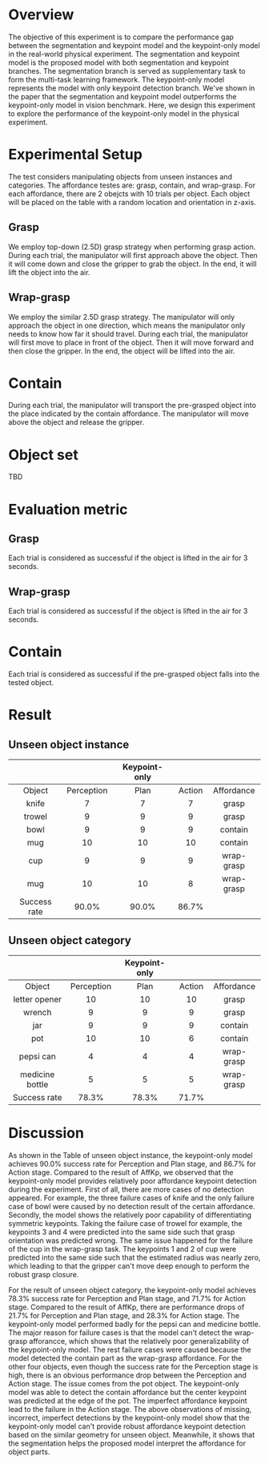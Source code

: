 # Overview
The objective of this experiment is to compare the performance gap between the segmentation and keypoint model and the keypoint-only model in the real-world physical 
experiment. The segmentation and keypoint model is the proposed model with both segmentation and keypoint branches. The segmentation branch is served as supplementary task to form 
the  multi-task learning framework. The keypoint-only model represents the model with only keypoint detection branch. We've shown in the paper that the segmentation and keypoint 
model outperforms the keypoint-only model in vision benchmark. Here, we design this experiment to explore the performance of the keypoint-only model in the physical experiment.

# Experimental Setup
The test considers manipulating objects from unseen instances and categories. The affordance testes are: grasp, contain, and wrap-grasp. For each affordance, there are 2 obejcts
with 10 trials per object. Each object will be placed on the table with a random location and orientation in z-axis.

## Grasp
We employ top-down (2.5D) grasp strategy when performing grasp action. During each trial, the manipulator will first approach above the object. Then it will come down and close 
the gripper to grab the object. In the end, it will lift the object into the air.

## Wrap-grasp
We employ the similar 2.5D grasp strategy. The manipulator will only approach the object in one direction, which means the manipulator only needs to know how far it should travel.
During each trial, the manipulator will first move to place in front of the object. Then it will move forward and then close the gripper. In the end, the object will be lifted 
into the air.

# Contain
During each trial, the manipulator will transport the pre-grasped object into the place indicated by the contain affordance. The manipulator will move above the object and release
the gripper.

# Object set
TBD

# Evaluation metric

## Grasp
Each trial is considered as successful if the object is lifted in the air for 3 seconds.

## Wrap-grasp
Each trial is considered as successful if the object is lifted in the air for 3 seconds.

# Contain
Each trial is considered as successful if the pre-grasped object falls into the tested object.

# Result

## Unseen object instance
|   |  | Keypoint-only |  |  |
| :----------: | :----------: | :----------: | :----------: | :----------: |
| Object  | Perception  | Plan  | Action  | Affordance  |
| knife  | 7  | 7  | 7  |  grasp |
| trowel  | 9  | 9  | 9  |  grasp |
| bowl  |  9 |  9 | 9  | contain  |
| mug  |  10 | 10  | 10  | contain  |
| cup  | 9  | 9  |  9 | wrap-grasp  |
| mug  | 10  | 10  | 8  |  wrap-grasp |
| Success rate  | 90.0%  |  90.0% |  86.7% |   |

## Unseen object category
|   |  | Keypoint-only |  |  |
| :----------: | :----------: | :----------: | :----------: | :----------: |
| Object  | Perception  | Plan  | Action  | Affordance  |
| letter opener  | 10  |  10 |  10 | grasp  |
| wrench  |  9 |  9 |  9 |  grasp |
| jar  | 9  | 9  | 9  | contain  |
| pot  | 10  | 10  |  6 |  contain |
| pepsi can  | 4  | 4  | 4  |  wrap-grasp |
| medicine bottle  | 5  | 5  | 5  | wrap-grasp  |
| Success rate  |  78.3%  | 78.3%  | 71.7%  |   |

# Discussion
As shown in the Table of unseen object instance, the keypoint-only model achieves 90.0% success rate for Perception and Plan stage, and 86.7% for Action stage. Compared to the result of AffKp, we observed that the keypoint-only model provides relatively poor affordance keypoint detection during the experiment. First of all, there are more cases of no detection appeared. For example, the three failure cases of knife and the only failure case of bowl were caused by no detection result of the certain affordance. Secondly, the model shows the relatively poor capability of differentiating symmetric keypoints. Taking the failure case of trowel for example, the keypoints 3 and 4 were predicted into the same side such that grasp orientation was predicted wrong. The same issue happened for the failure of the cup in the wrap-grasp task. The keypoints 1 and 2 of cup were predicted into the same side such that the estimated radius was nearly zero, which leading to that the gripper can't move deep enough to perform the robust grasp closure.

For the result of unseen object category, the keypoint-only model achieves 78.3% success rate for Perception and Plan stage, and 71.7% for Action stage. Compared to the result of AffKp, there are performance drops of 21.7% for Perception and Plan stage, and 28.3% for Action stage. The keypoint-only model performed badly for the pepsi can and medicine bottle. The major reason for failure cases is that the model can't detect the wrap-grasp afforancce, which shows that the relatively poor generalizability of the keypoint-only model. The rest failure cases were caused because the model detected the contain part as the wrap-grasp affordance. For the other four objects, even though the success rate for the Perception stage is high, there is an obvious performance drop between the Perception and Action stage. The issue comes from the pot object. The keypoint-only model was able to detect the contain affordance but the center keypoint was predicted at the edge of the pot. The imperfect affordance keypoint lead to the failure in the Action stage. The above observations of missing, incorrect, imperfect detections by the keypoint-only model show that the keypoint-only model can't provide robust affordance keypoint detection based on the similar geometry for unseen object. Meanwhile, it shows that the segmentation helps the proposed model interpret the affordance for object parts. 
